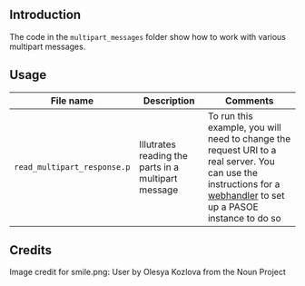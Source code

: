 ## Introduction
The code in the `multipart_messages` folder show how to work with various multipart messages. 

## Usage
| File name | Description | Comments |
| ----- | ------ |  ------ | 
| `read_multipart_response.p` | Illutrates reading the parts in a multipart message | To run this example, you will need to change the request URI to a real server. You can use the instructions for a [webhandler](../../../tree/master/web_handler/doh_multipart/README.md) to set up a PASOE instance to do so |


## Credits
Image credit for smile.png: User by Olesya Kozlova from the Noun Project
